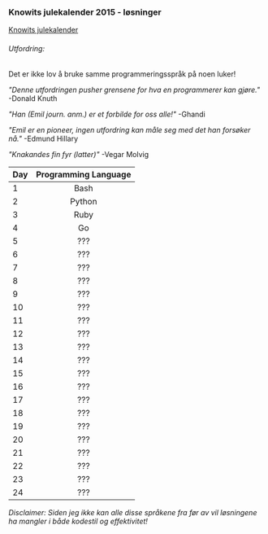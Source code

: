 ### Knowits julekalender 2015 - løsninger
[Knowits julekalender](https://julekalender.knowit.no)


###### Utfordring:
Det er ikke lov å bruke samme programmeringsspråk på noen luker!

_"Denne utfordringen pusher grensene for hva en programmerer kan gjøre."_
-Donald Knuth

_"Han (Emil journ. anm.) er et forbilde for oss alle!"_ 
-Ghandi

_"Emil er en pioneer, ingen utfordring kan måle seg med det han forsøker nå."_
-Edmund Hillary

_"Knakandes fin fyr (latter)"_
-Vegar Molvig


| Day        | Programming Language |
| ------------- |:-------------:|
| 1     | Bash      | 
| 2     | Python    |
| 3     | Ruby      |
| 4     | Go        |
| 5     | ???       |
| 6     | ???       |
| 7     | ???       |
| 8     | ???       |
| 9     | ???       |
| 10    | ???       |
| 11    | ???       |
| 12    | ???       |
| 13    | ???       |
| 14    | ???       |
| 15    | ???       |
| 16    | ???       |
| 17    | ???       |
| 18    | ???       |
| 19    | ???       |
| 20    | ???       |
| 21    | ???       |
| 22    | ???       |
| 23    | ???       |
| 24    | ???       |

_Disclaimer: Siden jeg ikke kan alle disse språkene fra før av vil løsningene ha
mangler i både kodestil og effektivitet!_
